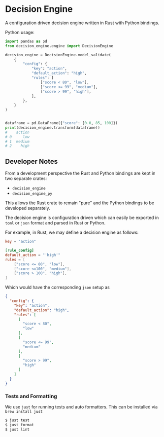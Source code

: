 # Decision Engine

A configuration driven decision engine written in Rust with Python bindings. 

Python usage:

```py
import pandas as pd
from decision_engine.engine import DecisionEngine

decision_engine = DecisionEngine.model_validate(
    {
        "config": {
            "key": "action",
            "default_action": "high",
            "rules": [
                ["score < 80", "low"],
                ["score <= 99", "medium"],
                ["score > 99", "high"],
            ],
        },
    }
)


dataframe = pd.DataFrame({"score": [0.0, 85, 100]})
print(decision_engine.transform(dataframe))
#    action
# 0     low
# 1  medium
# 2    high
```

## Developer Notes

From a development perspective the Rust and Python bindings are kept in two separate crates:

* `decision_engine`
* `decision_engine_py`

This allows the Rust crate to remain "pure" and the Python bindings to be developed separately. 

The decision engine is configuration driven which can easily be exported in `toml` or `json` format and parsed in Rust or Python. 

For example, in Rust, we may define a decision engine as follows:

```toml
key = "action"

[rule_config]
default_action = "'high'"
rules = [
    ["score <= 80", "low"],
    ["score <=100", "medium"],
    ["score > 100", "high"],
]
```

Which would have the corresponding `json` setup as

```json
{
  "config": {
    "key": "action",
    "default_action": "high",
    "rules": [
      [
        "score < 80",
        "low"
      ],
      [
        "score <= 99",
        "medium"
      ],
      [
        "score > 99",
        "high"
      ]
    ]
  }
}
```

### Tests and Formatting

We use `just` for running tests and auto formatters. This can be installed via `brew install just`

```sh
$ just test
$ just format
$ just lint
```
